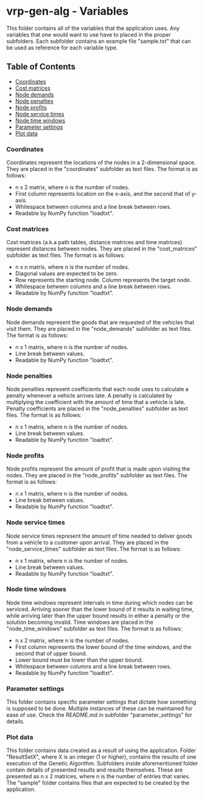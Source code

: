 # vrp-gen-alg - Variables

This folder contains all of the variables that the application uses. Any variables that one would want to use have to placed in the proper subfolders. Each subfolder contains an example file "sample.txt" that can be used as reference for each variable type.

## Table of Contents

- [Coordinates](#coordinates)
- [Cost matrices](#cost-matrices)
- [Node demands](#node-demands)
- [Node penalties](#node-penalties)
- [Node profits](#node-profits)
- [Node service times](#node-service-times)
- [Node time windows](#node-time-windows)
- [Parameter settings](#parameter-settings)
- [Plot data](#plot-data)

### Coordinates

Coordinates represent the locations of the nodes in a 2-dimensional space. They are placed in the "coordinates" subfolder as text files. The format is as follows:
- n x 2 matrix, where n is the number of nodes.
- First column represents location on the x-axis, and the second that of y-axis.
- Whitespace between columns and a line break between rows.
- Readable by NumPy function "loadtxt".

### Cost matrices

Cost matrices (a.k.a path tables, distance matrices and time matrices) represent distances between nodes. They are placed in the "cost_matrices" subfolder as text files. The format is as follows:
- n x n matrix, where n is the number of nodes.
- Diagonal values are expected to be zero.
- Row represents the starting node. Column represents the target node.
- Whitespace between columns and a line break between rows.
- Readable by NumPy function "loadtxt".

### Node demands

Node demands represent the goods that are requested of the vehicles that visit them. They are placed in the "node_demands" subfolder as text files. The format is as follows:
- n x 1 matrix, where n is the number of nodes.
- Line break between values.
- Readable by NumPy function "loadtxt".

### Node penalties

Node penalties represent coefficients that each node uses to calculate a penalty whenever a vehicle arrives late. A penalty is calculated by multiplying the coefficient with the amount of time that a vehicle is late. Penalty coefficients are placed in the "node_penalties" subfolder as text files. The format is as follows:
- n x 1 matrix, where n is the number of nodes.
- Line break between values.
- Readable by NumPy function "loadtxt".

### Node profits

Node profits represent the amount of profit that is made upon visiting the nodes. They are placed in the "node_profits" subfolder as text files. The format is as follows:
- n x 1 matrix, where n is the number of nodes.
- Line break between values.
- Readable by NumPy function "loadtxt".

### Node service times

Node service times represent the amount of time needed to deliver goods from a vehicle to a customer upon arrival. They are placed in the "node_service_times" subfolder as text files. The format is as follows:
- n x 1 matrix, where n is the number of nodes.
- Line break between values.
- Readable by NumPy function "loadtxt".

### Node time windows

Node time windows represent intervals in time during which nodes can be serviced. Arriving sooner than the lower bound of it results in waiting time, while arriving later than the upper bound results in either a penalty or the solution becoming invalid. Time windows are placed in the "node_time_windows" subfolder as text files. The format is as follows:
- n x 2 matrix, where n is the number of nodes.
- First column represents the lower bound of the time windows, and the second that of upper bound.
- Lower bound must be lower than the upper bound.
- Whitespace between columns and a line break between rows.
- Readable by NumPy function "loadtxt".

### Parameter settings

This folder contains specific parameter settings that dictate how something is supposed to be done. Multiple instances of these can be maintained for ease of use. Check the README.md in subfolder "parameter_settings" for details.

### Plot data

This folder contains data created as a result of using the application. Folder "ResultSetX", where X is an integer (1 or higher), contains the results of one execution of the Genetic Algorithm. Subfolders inside aforementioned folder contain details of presented results and results themselves. These are presented as n x 2 matrices, where n is the number of entries that varies. The "sample" folder contains files that are expected to be created by the application.

